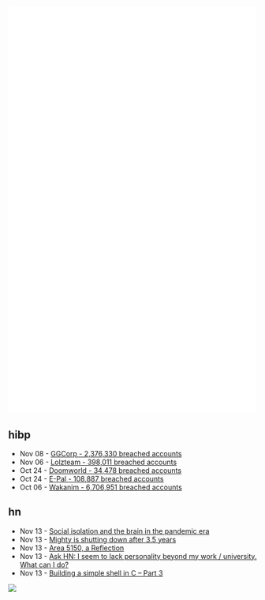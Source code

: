 ![Metrics](https://raw.githubusercontent.com/phixion/phixion/master/metrics.svg)

## hibp

<!--
for https://github.com/phixion/phixion/blob/main/.github/workflows/feeds.yml
-->
<!--START_SECTION:haveibeenpwnd-->
- Nov 08 - [GGCorp - 2,376,330 breached accounts](https://haveibeenpwned.com/PwnedWebsites#GGCorp)
- Nov 06 - [Lolzteam - 398,011 breached accounts](https://haveibeenpwned.com/PwnedWebsites#Lolzteam)
- Oct 24 - [Doomworld - 34,478 breached accounts](https://haveibeenpwned.com/PwnedWebsites#Doomworld)
- Oct 24 - [E-Pal - 108,887 breached accounts](https://haveibeenpwned.com/PwnedWebsites#EPal)
- Oct 06 - [Wakanim - 6,706,951 breached accounts](https://haveibeenpwned.com/PwnedWebsites#Wakanim)
<!--END_SECTION:haveibeenpwnd-->

## hn

<!--
for https://github.com/phixion/phixion/blob/main/.github/workflows/feeds.yml
-->
<!--START_SECTION:hn-->
- Nov 13 - [Social isolation and the brain in the pandemic era](https://www.nature.com/articles/s41562-022-01453-0)
- Nov 13 - [Mighty is shutting down after 3.5 years](https://twitter.com/suhail/status/1591813110230568963)
- Nov 13 - [Area 5150, a Reflection](https://scalibq.wordpress.com/2022/09/16/area-5150-a-reflection/)
- Nov 13 - [Ask HN: I seem to lack personality beyond my work / university. What can I do?](https://news.ycombinator.com/item?id=33583593)
- Nov 13 - [Building a simple shell in C – Part 3](https://blog.ehoneahobed.com/building-a-simple-shell-in-c-part-3)
<!--END_SECTION:hn-->

<!--
for https://yhype.me
-->
![](https://hit.yhype.me/github/profile?user_id=13013670)
